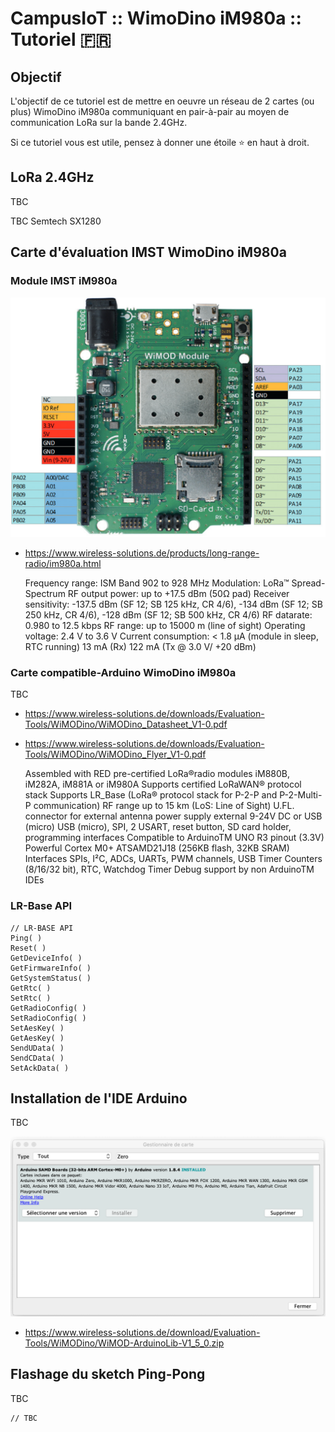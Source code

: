 # CampusIoT :: WimoDino iM980a :: Tutoriel :fr:

## Objectif
L'objectif de ce tutoriel est de mettre en oeuvre un réseau de 2 cartes (ou plus) WimoDino iM980a communiquant en pair-à-pair au moyen de communication LoRa sur la bande 2.4GHz.

Si ce tutoriel vous est utile, pensez à donner une étoile :star: en haut à droit.

## LoRa 2.4GHz
TBC

TBC Semtech SX1280


## Carte d'évaluation IMST WimoDino iM980a

### Module IMST iM980a

![WimoDino iM980a](images/wimodino_im980a.png)


* https://www.wireless-solutions.de/products/long-range-radio/im980a.html

    Frequency range: 	ISM Band 902 to 928 MHz
    Modulation: 	LoRa™ Spread-Spectrum
    RF output power: 	up to +17.5 dBm (50Ω pad)
    Receiver sensitivity: 	-137.5 dBm (SF 12;  SB 125 kHz, CR 4/6), -134 dBm (SF 12;  SB 250 kHz, CR 4/6), -128 dBm (SF 12;  SB 500 kHz, CR 4/6)
    RF datarate: 	0.980 to 12.5  kbps
    RF range: 	up to 15000 m (line of sight)
    Operating voltage: 	2.4 V to 3.6 V
    Current consumption: 	< 1.8 μA (module in sleep, RTC running)
    13 mA (Rx)
    122 mA (Tx @ 3.0 V/ +20 dBm)

### Carte compatible-Arduino WimoDino iM980a
TBC
* https://www.wireless-solutions.de/downloads/Evaluation-Tools/WiMODino/WiMODino_Datasheet_V1-0.pdf
* https://www.wireless-solutions.de/downloads/Evaluation-Tools/WiMODino/WiMODino_Flyer_V1-0.pdf


    Assembled with RED
    pre-certified LoRa®radio modules iM880B, iM282A, iM881A or iM980A
    Supports certified LoRaWAN® protocol stack
    Supports LR_Base (LoRa® protocol stack for P-2-P and P-2-Multi-P communication)
    RF range up to 15 km (LoS: Line of Sight)
    U.FL. connector for external antenna
    power supply external 9-24V DC or USB (micro)
    USB (micro), SPI, 2 USART, reset button, SD card holder, programming interfaces
    Compatible to ArduinoTM UNO R3  pinout  (3.3V)
    Powerful Cortex M0+  ATSAMD21J18  (256KB flash, 32KB SRAM)
        Interfaces SPIs, I²C, ADCs, UARTs, PWM channels, USB
        Timer Counters (8/16/32 bit), RTC, Watchdog Timer
        Debug support by non ArduinoTM IDEs


### LR-Base API

```
// LR-BASE API 
Ping( )
Reset( )
GetDeviceInfo( )
GetFirmwareInfo( )
GetSystemStatus( )
GetRtc( )
SetRtc( )
GetRadioConfig( )
SetRadioConfig( )
SetAesKey( )
GetAesKey( )
SendUData( )
SendCData( )
SetAckData( )
```



## Installation de l'IDE Arduino
TBC

![IDE Gestionnaire de cartes](images/ide_gestionnaire_cartes.png)

* https://www.wireless-solutions.de/download/Evaluation-Tools/WiMODino/WiMOD-ArduinoLib-V1_5_0.zip
## Flashage du sketch Ping-Pong
TBC

```
// TBC
```



